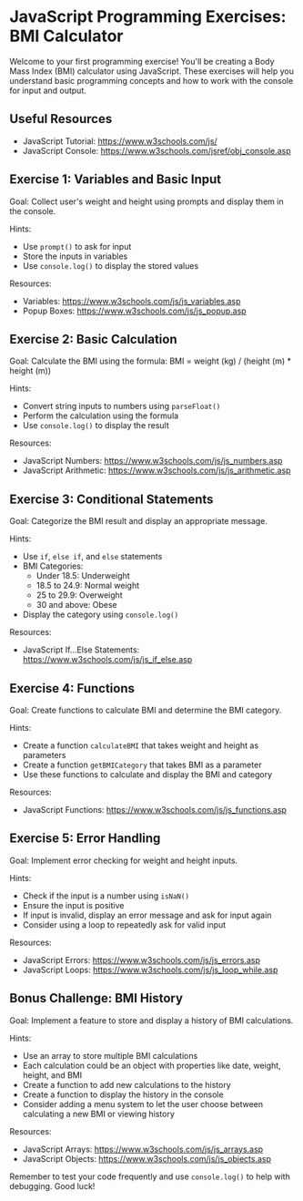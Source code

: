 # JavaScript Programming Exercises: BMI Calculator

Welcome to your first programming exercise! You'll be creating a Body Mass Index (BMI) calculator using JavaScript. These exercises will help you understand basic programming concepts and how to work with the console for input and output.

## Useful Resources

- JavaScript Tutorial: https://www.w3schools.com/js/
- JavaScript Console: https://www.w3schools.com/jsref/obj_console.asp

## Exercise 1: Variables and Basic Input

Goal: Collect user's weight and height using prompts and display them in the console.

Hints:
- Use `prompt()` to ask for input
- Store the inputs in variables
- Use `console.log()` to display the stored values

Resources:
- Variables: https://www.w3schools.com/js/js_variables.asp
- Popup Boxes: https://www.w3schools.com/js/js_popup.asp

## Exercise 2: Basic Calculation

Goal: Calculate the BMI using the formula: BMI = weight (kg) / (height (m) * height (m))

Hints:
- Convert string inputs to numbers using `parseFloat()`
- Perform the calculation using the formula
- Use `console.log()` to display the result

Resources:
- JavaScript Numbers: https://www.w3schools.com/js/js_numbers.asp
- JavaScript Arithmetic: https://www.w3schools.com/js/js_arithmetic.asp

## Exercise 3: Conditional Statements

Goal: Categorize the BMI result and display an appropriate message.

Hints:
- Use `if`, `else if`, and `else` statements
- BMI Categories:
  - Under 18.5: Underweight
  - 18.5 to 24.9: Normal weight
  - 25 to 29.9: Overweight
  - 30 and above: Obese
- Display the category using `console.log()`

Resources:
- JavaScript If...Else Statements: https://www.w3schools.com/js/js_if_else.asp

## Exercise 4: Functions

Goal: Create functions to calculate BMI and determine the BMI category.

Hints:
- Create a function `calculateBMI` that takes weight and height as parameters
- Create a function `getBMICategory` that takes BMI as a parameter
- Use these functions to calculate and display the BMI and category

Resources:
- JavaScript Functions: https://www.w3schools.com/js/js_functions.asp

## Exercise 5: Error Handling

Goal: Implement error checking for weight and height inputs.

Hints:
- Check if the input is a number using `isNaN()`
- Ensure the input is positive
- If input is invalid, display an error message and ask for input again
- Consider using a loop to repeatedly ask for valid input

Resources:
- JavaScript Errors: https://www.w3schools.com/js/js_errors.asp
- JavaScript Loops: https://www.w3schools.com/js/js_loop_while.asp

## Bonus Challenge: BMI History

Goal: Implement a feature to store and display a history of BMI calculations.

Hints:
- Use an array to store multiple BMI calculations
- Each calculation could be an object with properties like date, weight, height, and BMI
- Create a function to add new calculations to the history
- Create a function to display the history in the console
- Consider adding a menu system to let the user choose between calculating a new BMI or viewing history

Resources:
- JavaScript Arrays: https://www.w3schools.com/js/js_arrays.asp
- JavaScript Objects: https://www.w3schools.com/js/js_objects.asp

Remember to test your code frequently and use `console.log()` to help with debugging. Good luck!
